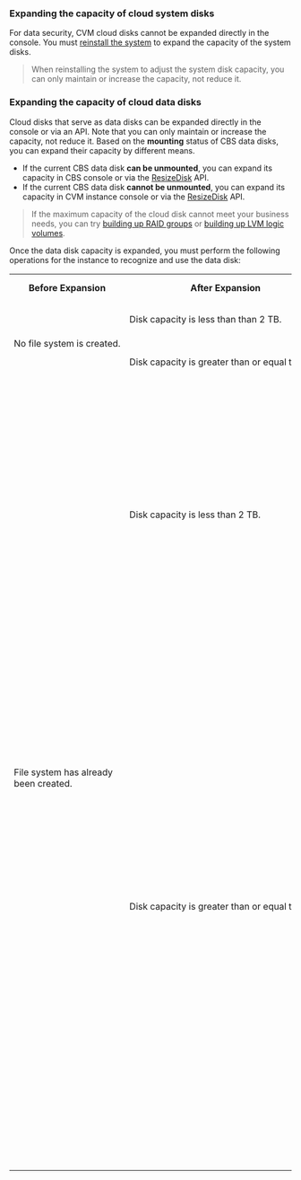 ### Expanding the capacity of cloud system disks

For data security, CVM cloud disks cannot be expanded directly in the console. You must [reinstall the system](https://intl.cloud.tencent.com/document/product/213/4933) to expand the capacity of the system disks.
> When reinstalling the system to adjust the system disk capacity, you can only maintain or increase the capacity, not reduce it.
>

### Expanding the capacity of cloud data disks

Cloud disks that serve as data disks can be expanded directly in the console or via an API. Note that you can only maintain or increase the capacity, not reduce it.
Based on the **mounting** status of CBS data disks, you can expand their capacity by different means.
- If the current CBS data disk **can be unmounted**, you can expand its capacity in CBS console or via the [ResizeDisk](https://cloud.tencent.com/document/product/362/16310) API.
- If the current CBS data disk **cannot be unmounted**, you can expand its capacity in CVM instance console or via the [ResizeDisk](https://intl.cloud.tencent.com/document/product/362/16310) API.

> If the maximum capacity of the cloud disk cannot meet your business needs, you can try [building up RAID groups](https://intl.cloud.tencent.com/document/product/362/2932) or [building up LVM logic volumes](https://intl.cloud.tencent.com/document/product/362/2933).
>
Once the data disk capacity is expanded, you must perform the following operations for the instance to recognize and use the data disk:
<table>
     <tr>
         <th nowrap="nowrap">Before Expansion</th>  
         <th nowrap="nowrap">After Expansion</th>  
		 <th>Subsequent Operations</th>  
     </tr>
	 <tr>
         <td   rowspan="2" nowrap="nowrap">No file system is created.</td>
         <td>Disk capacity is less than than 2 TB.</td>
		 <td><a href="https://cloud.tencent.com/document/product/362/6734">Initialize cloud disks (less than 2 TB)</a></td>
     </tr> 
	 <tr>
         <td nowrap="nowrap">Disk capacity is greater than or equal to 2 TB.</td>
         <td><a href="https://cloud.tencent.com/document/product/362/6735">Initialize cloud disks (greater than or equal to 2 TB)</a></td>
     </tr>
	 <tr>
         <td   rowspan="2">File system has already been created.</td>
         <td>Disk capacity is less than 2 TB.</td>
    		 <td><ul><li>The expanded disk is a Windows CVM cloud disk: <a href="https://cloud.tencent.com/document/product/362/6737">Expand partitions and file systems (Windows).</a></li>
			 <li>The expanded disk is a Linux CVM cloud disk: <a href="https://cloud.tencent.com/document/product/362/6738">Expand partitions and file systems (Linux)</a>.</li></ul>
				 </td>
     </tr>
	 <tr>
         <td>Disk capacity is greater than or equal to 2 TB.</td>
         <td>
				 <ul><li>GPT partition format: <a href="https://cloud.tencent.com/document/product/362/6737">Expand partitions and file systems (Windows)</a> or <a href="https://cloud.tencent.com/document/product/362/6738">Expand partitions and file systems (Linux)</a></li>
				 <li>MBR partition format: Not supported.</li>MBR partition format supports a maximum disk capacity of 2TB. If your disk partition is in MBR format and its capacity needs to be expanded beyond 2TB, we recommend you create and mount a new data disk, and use GPT partition format to copy the data to the new disk.</ul>
				 </td>
     </tr>
</table>
